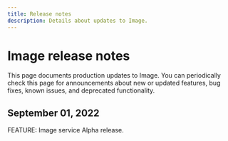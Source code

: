 ```yaml
---
title: Release notes
description: Details about updates to Image.
---
```


# Image release notes

This page documents production updates to Image. You can periodically check this page for announcements about new or updated features, bug fixes, known issues, and deprecated functionality.

## September 01, 2022

FEATURE: Image service Alpha release.
